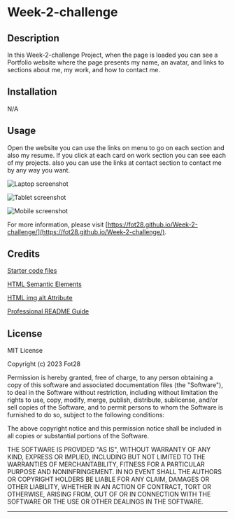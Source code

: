 # Week-2-challenge

## Description

In this Week-2-challenge Project, when the page is loaded you can see a Portfolio website where the page presents my name, an avatar, and links to sections about me, my work, and how to contact me.

## Installation

N/A

## Usage

Open the website you can use the links on menu to go on each section and also my resume. If you click at each card on work section you can see each of my projects.
also you can use the links at contact section to contact me by any way you want.


![Laptop screenshot](/images/screenshot/laptop.png)

![Tablet screenshot](/images/screenshot/tablet.png)

![Mobile screenshot](/images/screenshot/mobile.png)
    
For more information, please visit [https://fot28.github.io/Week-2-challenge/](https://fot28.github.io/Week-2-challenge/).

## Credits

[Starter code files](https://static.fullstack-bootcamp.com/uk-16/activities/01-html-git-github-module/04-code-refactor-lesson/challenge.zip)

[HTML Semantic Elements](https://static.fullstack-bootcamp.com/uk-16/activities/01-html-git-github-module/04-code-refactor-lesson/challenge.zip)

[HTML img alt Attribute](https://www.w3schools.com/tags/att_img_alt.asp)

[Professional README Guide](https://coding-boot-camp.github.io/full-stack/github/professional-readme-guide)

## License

MIT License

Copyright (c) 2023 Fot28

Permission is hereby granted, free of charge, to any person obtaining a copy
of this software and associated documentation files (the "Software"), to deal
in the Software without restriction, including without limitation the rights
to use, copy, modify, merge, publish, distribute, sublicense, and/or sell
copies of the Software, and to permit persons to whom the Software is
furnished to do so, subject to the following conditions:

The above copyright notice and this permission notice shall be included in all
copies or substantial portions of the Software.

THE SOFTWARE IS PROVIDED "AS IS", WITHOUT WARRANTY OF ANY KIND, EXPRESS OR
IMPLIED, INCLUDING BUT NOT LIMITED TO THE WARRANTIES OF MERCHANTABILITY,
FITNESS FOR A PARTICULAR PURPOSE AND NONINFRINGEMENT. IN NO EVENT SHALL THE
AUTHORS OR COPYRIGHT HOLDERS BE LIABLE FOR ANY CLAIM, DAMAGES OR OTHER
LIABILITY, WHETHER IN AN ACTION OF CONTRACT, TORT OR OTHERWISE, ARISING FROM,
OUT OF OR IN CONNECTION WITH THE SOFTWARE OR THE USE OR OTHER DEALINGS IN THE
SOFTWARE.

---